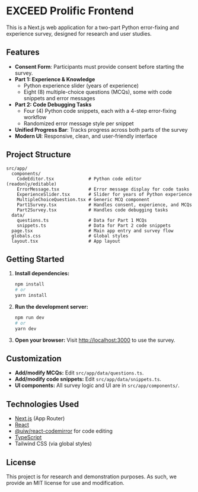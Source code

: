 # EXCEED Prolific Frontend

This is a Next.js web application for a two-part Python error-fixing and experience survey, designed for research and
user studies.

## Features

- **Consent Form**: Participants must provide consent before starting the survey.
- **Part 1: Experience & Knowledge**
    - Python experience slider (years of experience)
    - Eight (8) multiple-choice questions (MCQs), some with code snippets and error messages
- **Part 2: Code Debugging Tasks**
    - Four (4) Python code snippets, each with a 4-step error-fixing workflow
    - Randomized error message style per snippet
- **Unified Progress Bar**: Tracks progress across both parts of the survey
- **Modern UI**: Responsive, clean, and user-friendly interface

## Project Structure

```
src/app/
  components/
    CodeEditor.tsx             # Python code editor (readonly/editable)
    ErrorMessage.tsx           # Error message display for code tasks
    ExperienceSlider.tsx       # Slider for years of Python experience
    MultipleChoiceQuestion.tsx # Generic MCQ component
    Part1Survey.tsx            # Handles consent, experience, and MCQs
    Part2Survey.tsx            # Handles code debugging tasks
  data/
    questions.ts               # Data for Part 1 MCQs
    snippets.ts                # Data for Part 2 code snippets
  page.tsx                     # Main app entry and survey flow
  globals.css                  # Global styles
  layout.tsx                   # App layout
```

## Getting Started

1. **Install dependencies:**
   ```bash
   npm install
   # or
   yarn install
   ```

2. **Run the development server:**
   ```bash
   npm run dev
   # or
   yarn dev
   ```

3. **Open your browser:**
   Visit [http://localhost:3000](http://localhost:3000) to use the survey.

## Customization

- **Add/modify MCQs:** Edit `src/app/data/questions.ts`.
- **Add/modify code snippets:** Edit `src/app/data/snippets.ts`.
- **UI components:** All survey logic and UI are in `src/app/components/`.

## Technologies Used

- [Next.js](https://nextjs.org/) (App Router)
- [React](https://react.dev/)
- [@uiw/react-codemirror](https://github.com/uiwjs/react-codemirror) for code editing
- [TypeScript](https://www.typescriptlang.org/)
- Tailwind CSS (via global styles)

## License

This project is for research and demonstration purposes. As such, we provide an MIT license for use and modification.
